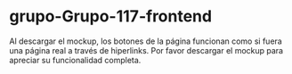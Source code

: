 # grupo-Grupo-117-frontend

Al descargar el mockup, los botones de la página funcionan como si fuera una página real a través de hiperlinks. Por favor descargar el mockup para apreciar su funcionalidad completa.